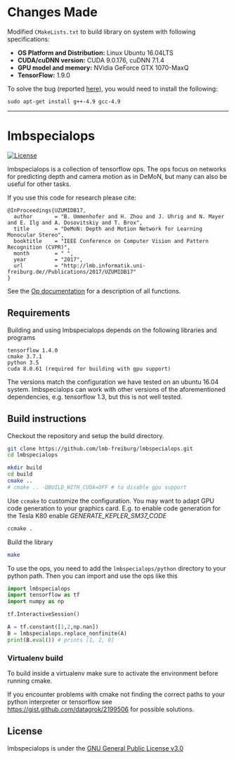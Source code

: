 # Changes Made

Modified `CMakeLists.txt` to build library on system with following specifications:
* __OS Platform and Distribution:__ Linux Ubuntu 16.04LTS
* __CUDA/cuDNN version:__ CUDA 9.0.176, cuDNN 7.1.4
* __GPU model and memory:__ NVidia GeForce GTX 1070-MaxQ
* __TensorFlow:__ 1.9.0

To solve the bug (reported [here](https://github.com/tensorflow/tensorflow/issues/10220)), you would need to install the following:
```
sudo apt-get install g++-4.9 gcc-4.9
```

---

# lmbspecialops

[![License](https://img.shields.io/badge/license-GPLv3-blue.svg)](LICENSE)

lmbspecialops is a collection of tensorflow ops.
The ops focus on networks for predicting depth and camera motion as in DeMoN, but many can also be useful for other tasks.

If you use this code for research please cite:

    @InProceedings{UZUMIDB17,
      author       = "B. Ummenhofer and H. Zhou and J. Uhrig and N. Mayer and E. Ilg and A. Dosovitskiy and T. Brox",
      title        = "DeMoN: Depth and Motion Network for Learning Monocular Stereo",
      booktitle    = "IEEE Conference on Computer Vision and Pattern Recognition (CVPR)",
      month        = " ",
      year         = "2017",
      url          = "http://lmb.informatik.uni-freiburg.de//Publications/2017/UZUMIDB17"
    }


See the [Op documentation](doc/lmbspecialops_doc.md) for a description of all functions.



## Requirements

Building and using lmbspecialops depends on the following libraries and programs

    tensorflow 1.4.0
    cmake 3.7.1
    python 3.5
    cuda 8.0.61 (required for building with gpu support)

The versions match the configuration we have tested on an ubuntu 16.04 system.
lmbspecialops can work with other versions of the aforementioned dependencies, e.g. tensorflow 1.3, but this is not well tested.



## Build instructions


Checkout the repository and setup the build directory.

```bash
git clone https://github.com/lmb-freiburg/lmbspecialops.git
cd lmbspecialops

mkdir build
cd build
cmake ..
# cmake .. -DBUILD_WITH_CUDA=OFF # to disable gpu support
```

Use ```ccmake``` to customize the configuration.
You may want to adapt GPU code generation to your graphics card.
E.g. to enable code generation for the Tesla K80 enable *GENERATE_KEPLER_SM37_CODE*

```bash
ccmake .
```

Build the library

```bash
make
```

To use the ops, you need to add the ```lmbspecialops/python``` directory to your python path.
Then you can import and use the ops like this

```python
import lmbspecialops
import tensorflow as tf
import numpy as np

tf.InteractiveSession()

A = tf.constant([1,2,np.nan])
B = lmbspecialops.replace_nonfinite(A)
print(B.eval()) # prints [1, 2, 0]
```



### Virtualenv build

To build inside a virtualenv make sure to activate the environment before
running cmake.

If you encounter problems with cmake not finding the correct paths to your
python interpreter or tensorflow see https://gist.github.com/datagrok/2199506
for possible solutions.



## License

lmbspecialops is under the [GNU General Public License v3.0](LICENSE.txt)
